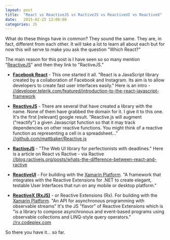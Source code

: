 ```yaml
---
layout: post
title:  "React vs ReactiveJS vs RactiveJS vs ReactiveUI vs ReactiveX"
date:   2015-02-25 13:00:00
categories: JS
---
```

What do these things have in common? They sound the same. They are, in fact, different from each other. It will take a lot to learn all about each but for now this will serve to make you ask the question "Which React?"

The main reason for this post is I have seen so so many mention "[ReactiveJS](//twitter.com/reactivejs/status/569619957362888704)" and then they link to "RactiveJS."

+	**[Facebook React](//facebook.github.io/react)** - This one started it all. "React is a JavaScript library created by a collaboration of Facebook and Instagram. Its aim is to allow developers to create fast user interfaces easily."
Here is an intro - [//developer.telerik.com/featured/introduction-to-the-react-javascript-framework](//developer.telerik.com/featured/introduction-to-the-react-javascript-framework)

+	**[ReactiveJS](//github.com/mattbaker/Reactive.js)** - There are several that have created a library with the name. None of them have grabbed the domain for it. I give it to this one. It's the first [relevant] google result. "Reactive.js will augment ("reactify") a given Javascript function so that it may track dependencies on other reactive functions. You might think of a reactive function as representing a cell in a spreadsheet..." [//github.com/mattbaker/Reactive.js](//github.com/mattbaker/Reactive.js)

+	**[RactiveJS](//www.ractivejs.org)** - "The Web UI library for perfectionists with deadlines."
Here is a article on React vs Ractive - via Ractive [//blog.ractivejs.org/posts/whats-the-difference-between-react-and-ractive](//blog.ractivejs.org/posts/whats-the-difference-between-react-and-ractive)

+	**[ReactiveUI](//github.com/reactiveui/ReactiveUI)** - For building with the [Xamarin Platform](//xamarin.com). "A framework that integrates with the Reactive Extensions for .NET to create elegant, testable User Interfaces that run on any mobile or desktop platform."

+	**[ReactiveX (RxJS)](//reactive-extensions.github.io/RxJS)** - or Reactive Extensions (Rx). For building with the [Xamarin Platform](//xamarin.com). "An API for asynchronous programming with observable streams" It's the JS "flavor" of Reactive Extensions which is "is a library to compose asynchronous and event-based programs using observable collections and LINQ-style query operators." [//rx.codeplex.com](//rx.codeplex.com)

So there you have it... so far.
